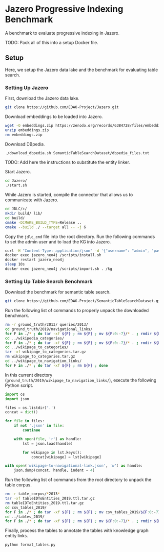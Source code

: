 # Jazero Progressive Indexing Benchmark
A benchmark to evaluate progressive indexing in Jazero.

TODO: Pack all of this into a setup Docker file.

## Setup
Here, we setup the Jazero data lake and the benchmark for evaluating table search.

### Setting Up Jazero
First, download the Jazero data lake.

```bash
git clone https://github.com/EDAO-Project/Jazero.git
```

Download embeddings to be loaded into Jazero.

```bash
wget -O embeddings.zip https://zenodo.org/records/6384728/files/embeddings.zip?download=1
unzip embeddings.zip
rm embeddings.zip
```

Download DBpedia.

```bash
./download_dbpedia.sh SemanticTableSearchDataset/dbpedia_files.txt
```

TODO: Add here the instructions to substitute the entity linker.

Start Jazero.

```bash
cd Jazero/
./start.sh
```

While Jazero is started, compile the connector that allows us to communicate with Jazero.

```bash
cd JDLC/c/
mkdir build/ lib/
cd build/
cmake -DCMAKE_BUILD_TYPE=Release ..
cmake --build ./ --target all -- -j 6
```

Copy the `jdlc_cmd` file into the root directory.
Run the following commands to set the admin user and to load the KG into Jazero.

```bash
curl -H "Content-Type: application/json" -d '{"username": "admin", "password": "1234"}' http://localhost:8081/set-admin
docker exec jazero_neo4j /scripts/install.sh
docker restart jazero_neo4j
sleep 10s
docker exec jazero_neo4j /scripts/import.sh . /kg
```

### Setting Up Table Search Benchmark
Download the benchmark for semantic table search.

```bash
git clone https://github.com/EDAO-Project/SemanticTableSearchDataset.git
```

Run the following list of commands to properly unpack the downloaded benchmark.

```bash
rm -r ground_truth/2013/ queries/2013/
cd ground_truth/2019/navigational_links/
for F in ./* ; do tar -xf ${F} ; rm ${F} ; mv ${F:0:-7}/* . ; rmdir ${F:0:-7} ; done
cd ../wikipedia_categories/
for F in ./* ; do tar -xf ${F} ; rm ${F} ; mv ${F:0:-7}/* . ; rmdir ${F:0:-7} ; done
cd ../wikipage_to_categories/
tar -xf wikipage_to_categories.tar.gz
rm wikipage_to_categories.tar.gz
cd ../wikipage_to_navigation_links/
for F in ./* ; do tar -xf ${F} ; rm ${F} ; done
```

In this current directory (`ground_truth/2019/wikipage_to_navigation_links/`), execute the following Python script.

```python
import os
import json

files = os.listdir('.')
concat = dict()

for file in files:
    if not '.json' in file:
        continue

    with open(file, 'r') as handle:
        lst = json.load(handle)

        for wikipage in lst.keys():
            concat[wikipage] = lst[wikipage]

with open('wikipage-to-navigational-link.json', 'w') as handle:
    json.dump(concat, handle, indent = 4)
```

Run the following list of commands from the root directory to unpack the table corpus.

```bash
rm -r table_corpus/*2013*
tar -xf tableIDToEntities_2019.ttl.tar.gz
rm tableIDToEntities_2019.ttl.tar.gz
cd csv_tables_2019/
for F in ./* ; do tar -xf ${F} ; rm ${F} ; mv csv_tables_2019/${F:0:-7}/* . ; done && rm -rf csv_tables_2019
cd ../tables_2019/
for F in ./* ; do tar -xf ${F} ; rm ${F} ; mv ${F:0:-7}/* . ; rmdir ${F:0:-7} ; done
```

Finally, process the tables to annotate the tables with knowledge graph entity links.

```bash
python format_tables.py
```
